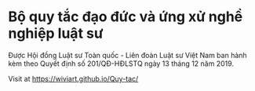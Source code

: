# Bộ quy tắc đạo đức và ứng xử nghề nghiệp luật sư
Được Hội đồng Luật sư Toàn quốc - Liên đoàn Luật sư Việt Nam ban hành kèm theo Quyết định số 201/QĐ-HĐLSTQ ngày 13 tháng 12 năm 2019.

Visit at https://wiviart.github.io/Quy-tac/
